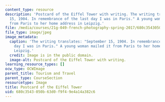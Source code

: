 ```yaml
---
content_type: resource
description: 'Postcard of the Eiffel Tower with writing. The writing translates: "September
  15, 1904. In remembrance of the last day I was in Paris." A young woman mailed it
  from Paris to her home address in Leipzig.'
file: /media/courses/21g-049-french-photography-spring-2017/680c3543050b63d0f9f49e4a14a382c6_9.Tourism_Postcard2.jpg
file_type: image/jpeg
image_metadata:
  caption: 'The writing translates: "September 15, 1904. In remembrance of the last
    day I was in Paris." A young woman mailed it from Paris to her home address in
    Leipzig.'
  credit: Image is in the public domain.
  image-alt: Postcard of the Eiffel Tower with writing.
learning_resource_types: []
ocw_type: OCWImage
parent_title: Tourism and Travel
parent_type: CourseSection
resourcetype: Image
title: Postcard of the Eiffel Tower
uid: 680c3543-050b-63d0-f9f4-9e4a14a382c6
---
```

